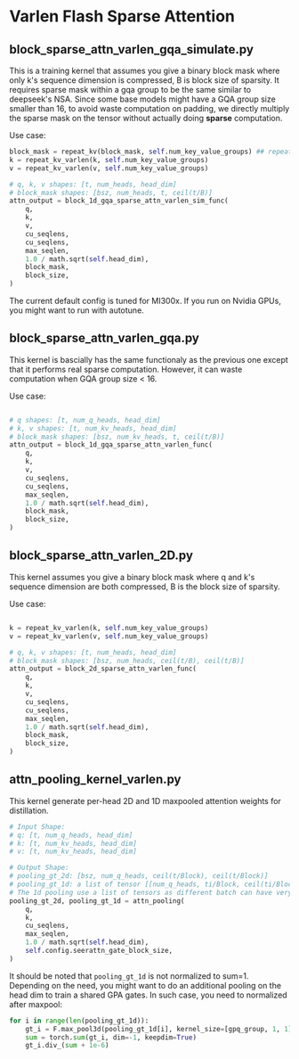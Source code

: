 # Varlen Flash Sparse Attention 

## **block_sparse_attn_varlen_gqa_simulate.py** 

This is a training kernel that assumes you give a binary block mask where only k's sequence dimension is compressed, B is block size of sparsity. It requires sparse mask within a gqa group to be the same similar to deepseek's NSA. Since some base models might have a GQA group size smaller than 16, to avoid waste computation on padding, we directly multiply the sparse mask on the tensor without actually doing **sparse** computation. 

Use case:
```python
block_mask = repeat_kv(block_mask, self.num_key_value_groups) ## repeat block mask's kv_head to q_head
k = repeat_kv_varlen(k, self.num_key_value_groups)
v = repeat_kv_varlen(v, self.num_key_value_groups)

# q, k, v shapes: [t, num_heads, head_dim]
# block_mask shapes: [bsz, num_heads, t, ceil(t/B)]
attn_output = block_1d_gqa_sparse_attn_varlen_sim_func(
    q, 
    k,
    v,
    cu_seqlens, 
    cu_seqlens,
    max_seqlen,
    1.0 / math.sqrt(self.head_dim),
    block_mask,
    block_size,            
)

```
The current default config is tuned for MI300x. If you run on Nvidia GPUs, you might want to run with autotune. 



## **block_sparse_attn_varlen_gqa.py** 

This kernel is bascially has the same functionaly as the previous one except that it performs real sparse computation. However, it can waste computation when GQA group size < 16.  

Use case:
```python

# q shapes: [t, num_q_heads, head_dim]
# k, v shapes: [t, num_kv_heads, head_dim]
# block_mask shapes: [bsz, num_kv_heads, t, ceil(t/B)]
attn_output = block_1d_gqa_sparse_attn_varlen_func(
    q, 
    k,
    v,
    cu_seqlens, 
    cu_seqlens,
    max_seqlen,
    1.0 / math.sqrt(self.head_dim),
    block_mask,
    block_size,            
)

```


## **block_sparse_attn_varlen_2D.py** 

This kernel assumes you give a binary block mask where q and k's sequence dimension are both compressed, B is the block size of sparsity. 

Use case:
```python

k = repeat_kv_varlen(k, self.num_key_value_groups)
v = repeat_kv_varlen(v, self.num_key_value_groups)

# q, k, v shapes: [t, num_heads, head_dim]
# block_mask shapes: [bsz, num_heads, ceil(t/B), ceil(t/B)]
attn_output = block_2d_sparse_attn_varlen_func(
    q, 
    k,
    v,
    cu_seqlens, 
    cu_seqlens,
    max_seqlen,
    1.0 / math.sqrt(self.head_dim),
    block_mask,
    block_size,            
)

```


## **attn_pooling_kernel_varlen.py**
This kernel generate per-head 2D and 1D maxpooled attention weights for distillation.



```python
# Input Shape:
# q: [t, num_q_heads, head_dim]
# k: [t, num_kv_heads, head_dim]
# v: [t, num_kv_heads, head_dim]

# Output Shape:
# pooling_gt_2d: [bsz, num_q_heads, ceil(t/Block), ceil(t/Block)]
# pooling_gt_1d: a list of tensor [[num_q_heads, ti/Block, ceil(ti/Block)] for ti in seqlens]
# The 1d pooling use a list of tensors as different batch can have very different seqlen. If padded to maxlen, it ca easily cause OOM.
pooling_gt_2d, pooling_gt_1d = attn_pooling(
    q,
    k,
    cu_seqlens,
    max_seqlen,
    1.0 / math.sqrt(self.head_dim),
    self.config.seerattn_gate_block_size,      
) 
```
It should be noted that `pooling_gt_1d` is not normalized to sum=1. Depending on the need, you might want to do an additional pooling on the head dim to train a shared GPA gates. In such case, you need to normalized after maxpool:

```python 
for i in range(len(pooling_gt_1d)):
    gt_i = F.max_pool3d(pooling_gt_1d[i], kernel_size=[gpq_group, 1, 1], stride=[gpq_group, 1, 1])
    sum = torch.sum(gt_i, dim=-1, keepdim=True)
    gt_i.div_(sum + 1e-6)
```

